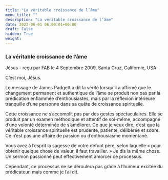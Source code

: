 ```yaml
---
title: "La véritable croissance de l’âme"
menu_title: ""
description: "La véritable croissance de l’âme"
date: 2022-06-01 06:00:01+00:80
draft: False
hidden: True
weight:
---
```

### La véritable croissance de l’âme

Jésus - reçu par FAB le 4 Septembre 2009, Santa Cruz, Californie, USA.

C’est moi, Jésus.

Le message de James Padgett a dit la vérité lorsqu’il a affirmé que le changement permanent et authentique de l’âme se produit non pas par la prédication enflammée d’enthousiastes, mais par la réflexion intérieure tranquille d’une personne dans sa quête de croissance spirituelle.

Cette croissance ne s’accomplit pas par des gestes spectaculaires. Elle se produit par un examen méthodique et attentif de soi-même, accompagné d’une volonté déterminée de s’améliorer. Ce que je veux dire, c’est que la véritable croissance spirituelle est prudente, patiente, délibérée et sobre. Ce n’est pas une affaire de passion ou d’enthousiasme momentané.

Vous avez à l’esprit la sagesse de votre défunt père, selon laquelle « pour obtenir quelque chose de valeur, il faut travailler. » Je dis la même chose. Un sermon passionné peut effectivement amorcer ce processus.

Cependant, ce processus ne se déroulera pas grâce à l’humeur excitée du prédicateur, mais comme je l’ai dit.
